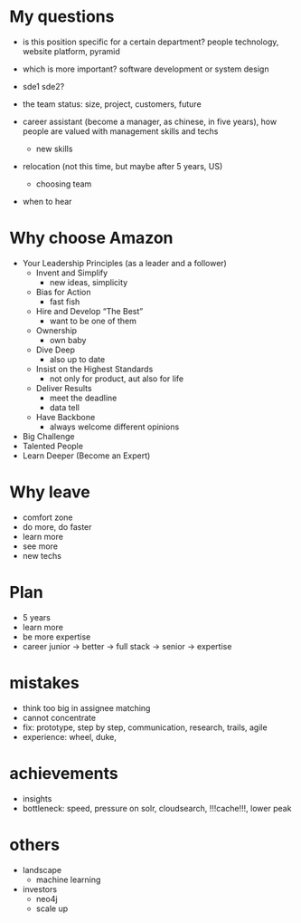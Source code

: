 # My questions

 - is this position specific for a certain department? people technology, website platform, pyramid
 - which is more important? software development or system design
 - sde1 sde2?
 
 - the team status: size, project, customers, future
 - career assistant (become a manager, as chinese, in five years), how people are valued with management skills and techs
    - new skills
 - relocation (not this time, but maybe after 5 years, US)
    - choosing team
 - when to hear
 
# Why choose Amazon

 - Your Leadership Principles (as a leader and a follower)
    - Invent and Simplify
        - new ideas, simplicity
    - Bias for Action
        - fast fish
    - Hire and Develop “The Best”
        - want to be one of them
    - Ownership
        - own baby
    - Dive Deep
        - also up to date
    - Insist on the Highest Standards
        - not only for product, aut also for life
    - Deliver Results
        - meet the deadline
        - data tell
    - Have Backbone
        - always welcome different opinions 
 - Big Challenge
 - Talented People
 - Learn Deeper (Become an Expert)
 
# Why leave

 - comfort zone
 - do more, do faster
 - learn more
 - see more
 - new techs
 
# Plan 
 
 - 5 years 
 - learn more
 - be more expertise
 - career junior -> better -> full stack -> senior -> expertise
 
# mistakes
    
 - think too big in assignee matching
 - cannot concentrate
 - fix: prototype, step by step, communication, research, trails, agile
 - experience: wheel, duke, 

# achievements
    
 - insights
 - bottleneck: speed, pressure on solr, cloudsearch, !!!cache!!!, lower peak
 
# others

 - landscape
    - machine learning
 - investors
    - neo4j
    - scale up